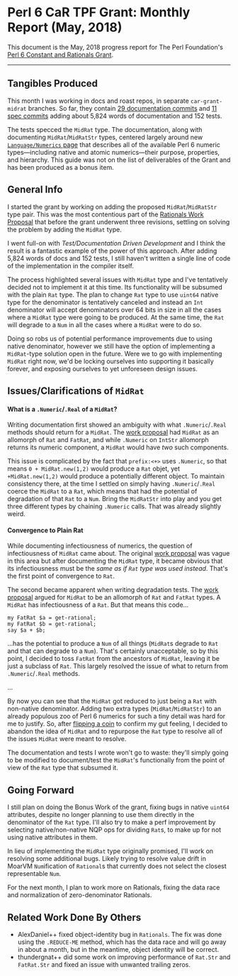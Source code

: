 # Perl 6 CaR TPF Grant: Monthly Report (May, 2018)

This document is the May, 2018 progress report for The Perl Foundation's [Perl 6 Constant and Rationals Grant](http://news.perlfoundation.org/2018/04/grant-proposal-perl-6-bugfixin.html).

------------------

## Tangibles Produced

This month I was working in docs and roast repos, in separate
`car-grant-midrat` branches. So far, they contain [29 documentation commits](https://github.com/perl6/doc/compare/car-grant-midrat?expand=1#files_bucket) and [11 spec commits](https://github.com/perl6/roast/compare/master...car-grant-midrat?expand=1#files_bucket) adding about 5,824 words of documentation and 152 tests.

The tests specced the `MidRat` type. The documentation, along with
documenting `MidRat`/`MidRatStr` types, centered largely around new
[`Language/Numerics` page](https://github.com/perl6/doc/blob/car-grant-midrat/doc/Language/numerics.pod6) that describes all of the available Perl 6 numeric types—including native
and atomic numerics—their purpose, properties, and hierarchy. This guide was
not on the list of deliverables of the Grant and has been produced as a bonus
item.

## General Info

I started the grant by working on adding the proposed `MidRat`/`MidRatStr` type
pair. This was the most contentious part of the [Rationals Work Proposal](https://github.com/rakudo/rakudo/blob/master/docs/archive/2018-03-04--Polishing-Rationals.md) that before the grant underwent three revisions,
settling on solving the problem by adding the `MidRat` type.

I went full-on with *Test/Documentation Driven Development* and I think the
result is a fantastic example of the power of this approach. After adding
5,824 words of docs and 152 tests, I still haven't written a single line of code
of the implementation in the compiler itself.

The process highlighted several issues with `MidRat` type and I've tentatively
decided not to implement it at this time. Its functionality will be subsumed
with the plain `Rat` type. The plan to change `Rat` type to use `uint64`
native type for the denominator is tentatively canceled and instead an `Int` denominator will accept denominators over 64 bits in size in all the cases where
a `MidRat` type were going to be produced. At the same time, the `Rat` will
degrade to a `Num` in all the cases where a `MidRat` were to do so.

Doing so robs us of potential performance improvements due to using native
denominator, however we still have the option of implementing a `MidRat`-type
solution open in the future. Were we to go with implementing `MidRat` right
now, we'd be locking ourselves into supporting it basically forever, and
exposing ourselves to yet unforeseen design issues.

## Issues/Clarifications of `MidRat`

#### What is a `.Numeric`/`.Real` of a `MidRat`?

Writing documentation first showed an ambiguity with what `.Numeric`/`.Real`
methods should return for a `MidRat`. The [work proposal](https://github.com/rakudo/rakudo/blob/master/docs/archive/2018-03-04--Polishing-Rationals.md) had `MidRat` as an allomorph of `Rat` and `FatRat`,
and while `.Numeric` on `IntStr` allomorph returns its numeric component,
a `MidRat` would have *two* such components.

This issue is complicated by the fact that `prefix:<+>` uses `.Numeric`,
so that means `0 + MidRat.new(1,2)` would produce a `Rat` objet, yet
`+MidRat.new(1,2)` would produce a potentially different object. To maintain
consistency there, at the time I settled on simply having `.Numeric`/`.Real`
coerce the `MidRat` to a `Rat`, which means that had the potential of
degradation of that `Rat` to a `Num`. Bring the `MidRatStr` into play and
you get three different types by chaining `.Numeric` calls.
That was already slightly weird.

#### Convergence to Plain Rat

While documenting infectiousness of numerics, the question of infectiousness
of `MidRat` came about. The original [work proposal](https://github.com/rakudo/rakudo/blob/master/docs/archive/2018-03-04--Polishing-Rationals.md) was vague in this area but after documenting the
`MidRat` type, it became obvious that its infectiousness must be the
*same as if `Rat` type was used instead*. That's the first point of convergence
to `Rat`.

The second became apparent when writing degradation tests. The
[work proposal](https://github.com/rakudo/rakudo/blob/master/docs/archive/2018-03-04--Polishing-Rationals.md) argued for `MidRat` to be an allomorph of `Rat` and
`FatRat` types. A `MidRat` has infectiousness of a `Rat`. But that means this
code…

    my FatRat $a = get-rational;
    my FatRat $b = get-rational;
    say $a + $b;

…has the potential to produce a `Num` of all things (`MidRat`s degrade to
`Rat` and that can degrade to a `Num`). That's certainly unacceptable, so
by this point, I decided to toss `FatRat` from the ancestors of `MidRat`,
leaving it be just a subclass of `Rat`. This largely resolved the issue of
what to return from `.Numeric`/`.Real` methods.

...

By now you can see that the `MidRat` got reduced to just being a `Rat` with
non-native denominator. Adding two extra types (`MidRat`/`MidRatStr`) to
an already populous zoo of Perl 6 numerics for such a tiny detail was hard
for me to justify. So, after [flipping a coin](https://irclog.perlgeek.de/perl6/2018-05-16#i_16169789) to confirm my gut feeling, I decided to abandon the idea of `MidRat` and to repurpose the `Rat` type to resolve all of the issues `MidRat` were meant to resolve.

The documentation and tests I wrote won't go to waste: they'll simply going
to be modified to document/test the `MidRat`'s functionally from the point
of view of the `Rat` type that subsumed it.

## Going Forward

I still plan on doing the Bonus Work of the grant, fixing bugs in native
`uint64` attributes, despite no longer planning to use them directly in
the denominator of the `Rat` type. I'll also try to make a perf improvement
by selecting native/non-native NQP ops for dividing `Rat`s, to make up for
not using native attributes in them.

In lieu of implementing the `MidRat` type originally promised, I'll work on
resolving some additional bugs. Likely trying to resolve value drift in
MoarVM `Num`ification of `Rational`s that currently does not select the
closest representable `Num`.

For the next month, I plan to work more on Rationals, fixing the data race
and normalization of zero-denominator Rationals.

## Related Work Done By Others

* AlexDaniel++ fixed object-identity bug in `Rationals`. The fix was done
using the `.REDUCE-ME` method, which has the data race and will go away
in about a month, but in the meantime, object identity will be correct.
* thundergnat++ did some work on improving performance of `Rat.Str` and `FatRat.Str` and fixed an issue with unwanted trailing zeros.

